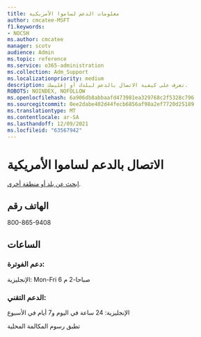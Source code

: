 ```yaml
---
title: معلومات الدعم لساموا الأمريكية
author: cmcatee-MSFT
f1.keywords:
- NOCSH
ms.author: cmcatee
manager: scotv
audience: Admin
ms.topic: reference
ms.service: o365-administration
ms.collection: Adm_Support
ms.localizationpriority: medium
description: تعرف على كيفية الاتصال بالدعم لبلدك أو إقليمك.
ROBOTS: NOINDEX, NOFOLLOW
ms.openlocfilehash: 6a906db8abbaafd473981ea329768c2f5328c796
ms.sourcegitcommit: 0ee2dabe402d44fecb6856af98a2ef7720d25189
ms.translationtype: MT
ms.contentlocale: ar-SA
ms.lasthandoff: 12/09/2021
ms.locfileid: "63567942"
---
```

# <a name="contact-support-for-american-samoa"></a>الاتصال بالدعم لساموا الأمريكية

[ابحث عن بلد أو منطقة أخرى](../get-help-support.md).

## <a name="phone-number"></a>الهاتف رقم
800-865-9408

## <a name="hours"></a>الساعات
### <a name="billing-support"></a>دعم الفوترة:

الإنجليزية: Mon-Fri 6 صباحا-2 م

### <a name="technical-support"></a>الدعم التقني:

الإنجليزية: 24 ساعة في اليوم و7 أيام في الأسبوع

تطبق رسوم المكالمة المحلية

